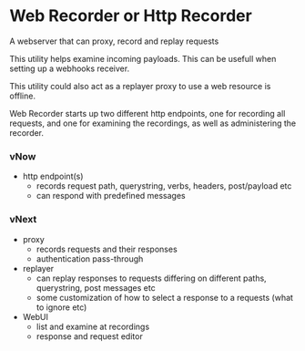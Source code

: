 # Web Recorder or Http Recorder
A webserver that can proxy, record and replay requests

This utility helps examine incoming payloads. This can be usefull when setting up a webhooks receiver.

This utility could also act as a replayer proxy to use a web resource is offline.

Web Recorder starts up two different http endpoints, one for recording all requests, and one for examining the recordings, as well as administering the recorder.

### vNow
- http endpoint(s)
  - records request path, querystring, verbs, headers, post/payload etc
  - can respond with predefined messages

### vNext
- proxy
  - records requests and their responses
  - authentication pass-through
- replayer
  - can replay responses to requests differing on different paths, querystring, post messages etc
  - some customization of how to select a response to a requests (what to ignore etc)
- WebUI
  - list and examine at recordings
  - response and request editor

